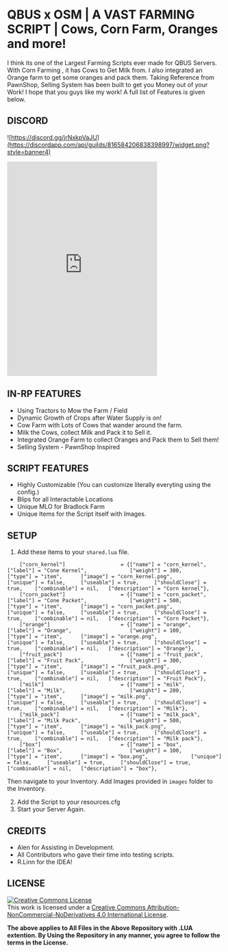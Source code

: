 # QBUS x OSM | A VAST FARMING SCRIPT | Cows, Corn Farm, Oranges and more!
I think its one of the Largest Farming Scripts ever made for QBUS Servers. With Corn Farming , it has Cows to Get Milk from. I also integrated an Orange farm to get some oranges and pack them. Taking Reference from PawnShop, Selling System has been built to get you Money out of your Work! I hope that you guys like my work! A full list of Features is given below. 

## DISCORD
![https://discord.gg/jrNxkpVaJU](https://discordapp.com/api/guilds/816584206838398997/widget.png?style=banner4)
<iframe src="https://discord.com/widget?id=816584206838398997&theme=dark" width="350" height="500" allowtransparency="true" frameborder="0" sandbox="allow-popups allow-popups-to-escape-sandbox allow-same-origin allow-scripts"></iframe>

## IN-RP FEATURES
- Using Tractors to Mow the Farm / Field
- Dynamic Growth of Crops after Water Supply is on!
- Cow Farm with Lots of Cows that wander around the farm.
- Milk the Cows, collect Milk and Pack it to Sell it.
- Integrated Orange Farm to collect Oranges and Pack them to Sell them!
- Selling System - PawnShop Inspired

## SCRIPT FEATURES
- Highly Customizable (You can customize literally everyting using the config.)
- Blips for all Interactable Locations 
- Unique MLO for Bradlock Farm 
- Unique Items for the Script itself with Images. 

## SETUP
1. Add these items to your `shared.lua` file. 
```
	["corn_kernel"] 		         = {["name"] = "corn_kernel", 			        ["label"] = "Cone Kernel", 	            ["weight"] = 300, 		["type"] = "item", 		["image"] = "corn_kernel.png", 	        ["unique"] = false, 	["useable"] = true, 	["shouldClose"] = true,	   ["combinable"] = nil,   ["description"] = "Corn kernel"},
	["corn_packet"] 		         = {["name"] = "corn_packet", 			        ["label"] = "Cone Packet", 	            ["weight"] = 500, 		["type"] = "item", 		["image"] = "corn_packet.png", 	        ["unique"] = false, 	["useable"] = true, 	["shouldClose"] = true,	   ["combinable"] = nil,   ["description"] = "Corn Packet"},
	["orange"] 		                 = {["name"] = "orange", 			            ["label"] = "Orange", 	                ["weight"] = 100, 		["type"] = "item", 		["image"] = "orange.png", 	            ["unique"] = false, 	["useable"] = true, 	["shouldClose"] = true,	   ["combinable"] = nil,   ["description"] = "Orange"},
	["fruit_pack"] 		             = {["name"] = "fruit_pack", 			        ["label"] = "Fruit Pack", 	            ["weight"] = 300, 		["type"] = "item", 		["image"] = "fruit_pack.png", 	        ["unique"] = false, 	["useable"] = true, 	["shouldClose"] = true,	   ["combinable"] = nil,   ["description"] = "Fruit Pack"},
	["milk"] 		                 = {["name"] = "milk", 			                ["label"] = "Milk", 	                ["weight"] = 200, 		["type"] = "item", 		["image"] = "milk.png", 	            ["unique"] = false, 	["useable"] = true, 	["shouldClose"] = true,	   ["combinable"] = nil,   ["description"] = "Milk"},
	["milk_pack"] 		             = {["name"] = "milk_pack", 			        ["label"] = "Milk Pack", 	            ["weight"] = 500, 		["type"] = "item", 		["image"] = "milk_pack.png", 	        ["unique"] = false, 	["useable"] = true, 	["shouldClose"] = true,	   ["combinable"] = nil,   ["description"] = "Milk pack"},
	["box"] 		                 = {["name"] = "box", 			                ["label"] = "Box", 	                	["weight"] = 100, 		["type"] = "item", 		["image"] = "box.png", 	            ["unique"] = false, 	["useable"] = true, 	["shouldClose"] = true,	   ["combinable"] = nil,   ["description"] = "box"},
```
Then navigate to your Inventory. Add Images provided in `images` folder to the Inventory. 

2. Add the Script to your resources.cfg 
3. Start your Server Again. 

## CREDITS
- Alen for Assisting in Development.
- All Contributors who gave their time into testing scripts.
- R.Linn for the IDEA! 

## LICENSE
<a rel="license" href="http://creativecommons.org/licenses/by-nc-nd/4.0/"><img alt="Creative Commons License" style="border-width:0" src="https://i.creativecommons.org/l/by-nc-nd/4.0/88x31.png" /></a><br />This work is licensed under a <a rel="license" href="http://creativecommons.org/licenses/by-nc-nd/4.0/">Creative Commons Attribution-NonCommercial-NoDerivatives 4.0 International License</a>.

**The above applies to All Files in the Above Repository with .LUA extention. By Using the Repository in any manner, you agree to follow the terms in the License.**

